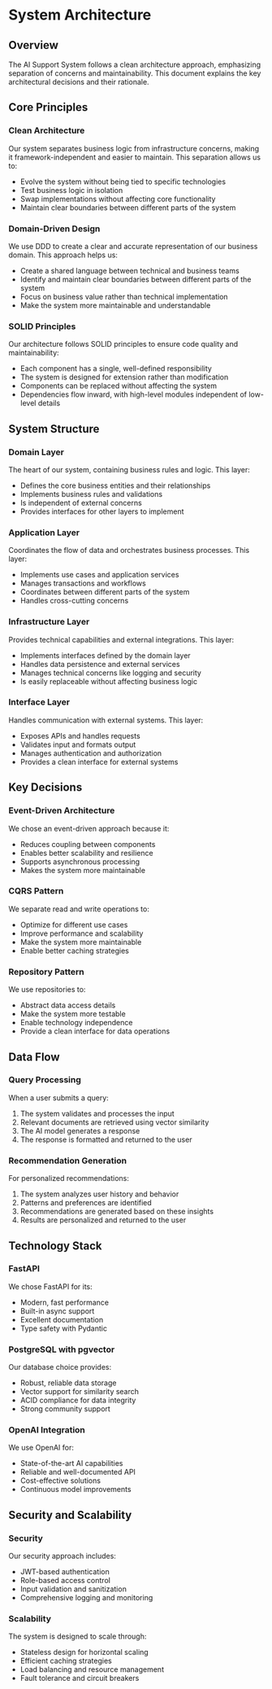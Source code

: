 # System Architecture

## Overview
The AI Support System follows a clean architecture approach, emphasizing separation of concerns and maintainability. This document explains the key architectural decisions and their rationale.

## Core Principles

### Clean Architecture
Our system separates business logic from infrastructure concerns, making it framework-independent and easier to maintain. This separation allows us to:
- Evolve the system without being tied to specific technologies
- Test business logic in isolation
- Swap implementations without affecting core functionality
- Maintain clear boundaries between different parts of the system

### Domain-Driven Design
We use DDD to create a clear and accurate representation of our business domain. This approach helps us:
- Create a shared language between technical and business teams
- Identify and maintain clear boundaries between different parts of the system
- Focus on business value rather than technical implementation
- Make the system more maintainable and understandable

### SOLID Principles
Our architecture follows SOLID principles to ensure code quality and maintainability:
- Each component has a single, well-defined responsibility
- The system is designed for extension rather than modification
- Components can be replaced without affecting the system
- Dependencies flow inward, with high-level modules independent of low-level details

## System Structure

### Domain Layer
The heart of our system, containing business rules and logic. This layer:
- Defines the core business entities and their relationships
- Implements business rules and validations
- Is independent of external concerns
- Provides interfaces for other layers to implement

### Application Layer
Coordinates the flow of data and orchestrates business processes. This layer:
- Implements use cases and application services
- Manages transactions and workflows
- Coordinates between different parts of the system
- Handles cross-cutting concerns

### Infrastructure Layer
Provides technical capabilities and external integrations. This layer:
- Implements interfaces defined by the domain layer
- Handles data persistence and external services
- Manages technical concerns like logging and security
- Is easily replaceable without affecting business logic

### Interface Layer
Handles communication with external systems. This layer:
- Exposes APIs and handles requests
- Validates input and formats output
- Manages authentication and authorization
- Provides a clean interface for external systems

## Key Decisions

### Event-Driven Architecture
We chose an event-driven approach because it:
- Reduces coupling between components
- Enables better scalability and resilience
- Supports asynchronous processing
- Makes the system more maintainable

### CQRS Pattern
We separate read and write operations to:
- Optimize for different use cases
- Improve performance and scalability
- Make the system more maintainable
- Enable better caching strategies

### Repository Pattern
We use repositories to:
- Abstract data access details
- Make the system more testable
- Enable technology independence
- Provide a clean interface for data operations

## Data Flow

### Query Processing
When a user submits a query:
1. The system validates and processes the input
2. Relevant documents are retrieved using vector similarity
3. The AI model generates a response
4. The response is formatted and returned to the user

### Recommendation Generation
For personalized recommendations:
1. The system analyzes user history and behavior
2. Patterns and preferences are identified
3. Recommendations are generated based on these insights
4. Results are personalized and returned to the user

## Technology Stack

### FastAPI
We chose FastAPI for its:
- Modern, fast performance
- Built-in async support
- Excellent documentation
- Type safety with Pydantic

### PostgreSQL with pgvector
Our database choice provides:
- Robust, reliable data storage
- Vector support for similarity search
- ACID compliance for data integrity
- Strong community support

### OpenAI Integration
We use OpenAI for:
- State-of-the-art AI capabilities
- Reliable and well-documented API
- Cost-effective solutions
- Continuous model improvements

## Security and Scalability

### Security
Our security approach includes:
- JWT-based authentication
- Role-based access control
- Input validation and sanitization
- Comprehensive logging and monitoring

### Scalability
The system is designed to scale through:
- Stateless design for horizontal scaling
- Efficient caching strategies
- Load balancing and resource management
- Fault tolerance and circuit breakers 